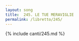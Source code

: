 ```yaml
---
layout: song
title:  245. LE TUE MERAVIGLIE
permalink: /libretto/245/
---
```

{% include canti/245.md %}   
